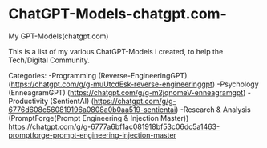 # ChatGPT-Models-chatgpt.com-
My GPT-Models(chatgpt.com)

This is a list of my various ChatGPT-Models i created, to help the Tech/Digital Community.

Categories:
-Programming (Reverse-EngineeringGPT)
(https://chatgpt.com/g/g-muUtcdEsk-reverse-engineeringgpt)
-Psychology (EnneagramGPT)
(https://chatgpt.com/g/g-m2jqnomeV-enneagramgpt)
-Productivity (SentientAI)
(https://chatgpt.com/g/g-6776d608c560819196a0808a0b0aa519-sentientai)
-Research & Analysis (PromptForge(Prompt Engineering & Injection Master))
https://chatgpt.com/g/g-6777a6bf1ac081918bf53c06dc5a1463-promptforge-prompt-engineering-injection-master
